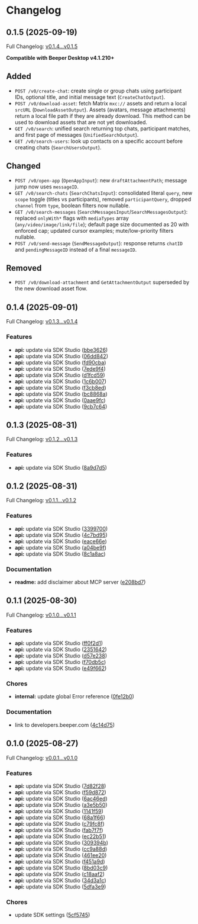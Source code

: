 # Changelog

## 0.1.5 (2025-09-19)

Full Changelog: [v0.1.4...v0.1.5](https://github.com/beeper/desktop-api-js/compare/v0.1.4...v0.1.5)

**Compatible with Beeper Desktop v4.1.210+**

## Added
- `POST /v0/create-chat`: create single or group chats using participant IDs, optional title, and initial message text (`CreateChatOutput`).
- `POST /v0/download-asset`: fetch Matrix `mxc://` assets and return a local `srcURL` (`DownloadAssetOutput`). Assets (avatars, message attachments) return a local file path if they are already download. This method can be used to download assets that are not yet downloaded.
- `GET /v0/search`: unified search returning top chats, participant matches, and first page of messages (`UnifiedSearchOutput`).
- `GET /v0/search-users`: look up contacts on a specific account before creating chats (`SearchUsersOutput`).

## Changed
- `POST /v0/open-app` (`OpenAppInput`): new `draftAttachmentPath`; message jump now uses `messageID`.
- `GET /v0/search-chats` (`SearchChatsInput`): consolidated literal `query`, new `scope` toggle (titles vs participants), removed `participantQuery`, dropped `channel` from `type`, boolean filters now nullable.
- `GET /v0/search-messages` (`SearchMessagesInput`/`SearchMessagesOutput`): replaced `onlyWith*` flags with `mediaTypes` array (`any/video/image/link/file`); default page size documented as 20 with enforced cap; updated cursor examples; mute/low-priority filters nullable.
- `POST /v0/send-message` (`SendMessageOutput`): response returns `chatID` and `pendingMessageID` instead of a final `messageID`.

## Removed
- `POST /v0/download-attachment` and `GetAttachmentOutput` superseded by the new download asset flow.

## 0.1.4 (2025-09-01)

Full Changelog: [v0.1.3...v0.1.4](https://github.com/beeper/desktop-api-js/compare/v0.1.3...v0.1.4)

### Features

* **api:** update via SDK Studio ([bbe3626](https://github.com/beeper/desktop-api-js/commit/bbe36264b74f2ae8009e34e45b506e10c1124cc3))
* **api:** update via SDK Studio ([06dd842](https://github.com/beeper/desktop-api-js/commit/06dd8423e1029424eee113dc8d04d0bf8b817c80))
* **api:** update via SDK Studio ([fd90cba](https://github.com/beeper/desktop-api-js/commit/fd90cba2611d50c4279386f2be4aa3952fc44fe6))
* **api:** update via SDK Studio ([7ede9f4](https://github.com/beeper/desktop-api-js/commit/7ede9f4c55d46320237aa3f71a3a6098361999ae))
* **api:** update via SDK Studio ([d1fcd59](https://github.com/beeper/desktop-api-js/commit/d1fcd596528871c739c1eae0f99776f4f4db50ac))
* **api:** update via SDK Studio ([1c6b007](https://github.com/beeper/desktop-api-js/commit/1c6b007ccb14bfaffbb663cc1b701477eea787fc))
* **api:** update via SDK Studio ([f3cb8ed](https://github.com/beeper/desktop-api-js/commit/f3cb8edb6ec2f3cc741604217c05ac30d3a7f4ec))
* **api:** update via SDK Studio ([bc8868a](https://github.com/beeper/desktop-api-js/commit/bc8868aaea478fa02692c32298a4fca8f5992a41))
* **api:** update via SDK Studio ([0aae9fc](https://github.com/beeper/desktop-api-js/commit/0aae9fcca4ffc1028389e7bdba9ccb9fab1c0926))
* **api:** update via SDK Studio ([9cb7c64](https://github.com/beeper/desktop-api-js/commit/9cb7c646abc140f9bbb137a629d2614d344475d6))

## 0.1.3 (2025-08-31)

Full Changelog: [v0.1.2...v0.1.3](https://github.com/beeper/desktop-api-js/compare/v0.1.2...v0.1.3)

### Features

* **api:** update via SDK Studio ([8a9d7d5](https://github.com/beeper/desktop-api-js/commit/8a9d7d5a2a8c46c2e20c342045526ce1a8bdc1dd))

## 0.1.2 (2025-08-31)

Full Changelog: [v0.1.1...v0.1.2](https://github.com/beeper/desktop-api-js/compare/v0.1.1...v0.1.2)

### Features

* **api:** update via SDK Studio ([3399700](https://github.com/beeper/desktop-api-js/commit/33997008444a85543233419923865a2ff69ba9b3))
* **api:** update via SDK Studio ([4c7bd95](https://github.com/beeper/desktop-api-js/commit/4c7bd95249128ab201bf9be673684aee5779efbc))
* **api:** update via SDK Studio ([eace66e](https://github.com/beeper/desktop-api-js/commit/eace66e4dde7b6fde8564d4162353bd244c05c46))
* **api:** update via SDK Studio ([a04be9f](https://github.com/beeper/desktop-api-js/commit/a04be9f2376372c8309b542d0e56f58517b49ec8))
* **api:** update via SDK Studio ([8c1a8ac](https://github.com/beeper/desktop-api-js/commit/8c1a8acd4fb39dfc53b6a224745337209cc64d30))


### Documentation

* **readme:** add disclaimer about MCP server ([e208bd7](https://github.com/beeper/desktop-api-js/commit/e208bd71145c05e46684db32c67431eb18ec69f4))

## 0.1.1 (2025-08-30)

Full Changelog: [v0.1.0...v0.1.1](https://github.com/beeper/desktop-api-js/compare/v0.1.0...v0.1.1)

### Features

* **api:** update via SDK Studio ([ff0f2d1](https://github.com/beeper/desktop-api-js/commit/ff0f2d1d794048508a4c1f49ea8c55bd7509dcbc))
* **api:** update via SDK Studio ([2351642](https://github.com/beeper/desktop-api-js/commit/2351642f28ac706c6df9a6347663a09332fd528b))
* **api:** update via SDK Studio ([d57e238](https://github.com/beeper/desktop-api-js/commit/d57e238e055b2e466687ba57753ef7d9fb5a49ef))
* **api:** update via SDK Studio ([f70db5c](https://github.com/beeper/desktop-api-js/commit/f70db5c5d50a54d1cb24e438ad4289ab43c5dcd6))
* **api:** update via SDK Studio ([e49f662](https://github.com/beeper/desktop-api-js/commit/e49f662122dce794ab0eb4a3e9d5a17160827f0e))


### Chores

* **internal:** update global Error reference ([0fe12b0](https://github.com/beeper/desktop-api-js/commit/0fe12b0418efa09a71a64c164a1b6236a287522b))


### Documentation

* link to developers.beeper.com ([4c14d75](https://github.com/beeper/desktop-api-js/commit/4c14d75b66bd9c2e66d2c2a390885c4d5076dd3b))

## 0.1.0 (2025-08-27)

Full Changelog: [v0.0.1...v0.1.0](https://github.com/beeper/desktop-api-js/compare/v0.0.1...v0.1.0)

### Features

* **api:** update via SDK Studio ([7d82f28](https://github.com/beeper/desktop-api-js/commit/7d82f2855a239cf33ffd6ea0607b996a10fabae4))
* **api:** update via SDK Studio ([f59d872](https://github.com/beeper/desktop-api-js/commit/f59d872944525609bd9500f95dfa72c7ca2903b0))
* **api:** update via SDK Studio ([6ac46ed](https://github.com/beeper/desktop-api-js/commit/6ac46edff9860493fb1df79adfac72069d284165))
* **api:** update via SDK Studio ([a3e5b50](https://github.com/beeper/desktop-api-js/commit/a3e5b50a1645b33c70c37e041ac42ba50b59349b))
* **api:** update via SDK Studio ([1141f59](https://github.com/beeper/desktop-api-js/commit/1141f5983fb6a496dce7758aef0e49744ef1cdf6))
* **api:** update via SDK Studio ([68a1f66](https://github.com/beeper/desktop-api-js/commit/68a1f66d2fec7ad1841354051f8cc318989d4682))
* **api:** update via SDK Studio ([c79fc8f](https://github.com/beeper/desktop-api-js/commit/c79fc8f6f0b5250281f0d244deffcb0243a4b5c9))
* **api:** update via SDK Studio ([fab7f7f](https://github.com/beeper/desktop-api-js/commit/fab7f7f52d2741a7c317293dac6e61e96216fcdd))
* **api:** update via SDK Studio ([ec22b51](https://github.com/beeper/desktop-api-js/commit/ec22b517c1c361406e20ff04fb266be4f29e0099))
* **api:** update via SDK Studio ([309394b](https://github.com/beeper/desktop-api-js/commit/309394bef9aafd3945bc9e5970182313b980cc18))
* **api:** update via SDK Studio ([cc9a88d](https://github.com/beeper/desktop-api-js/commit/cc9a88d50361bb8f0547b24cbdf6d0d6e6b61e87))
* **api:** update via SDK Studio ([461ee20](https://github.com/beeper/desktop-api-js/commit/461ee20c6a395014969262f0b2733ead8b20cfd8))
* **api:** update via SDK Studio ([f451a9d](https://github.com/beeper/desktop-api-js/commit/f451a9d07115959fa0bcb02996ca6809606eeb74))
* **api:** update via SDK Studio ([8bd03c9](https://github.com/beeper/desktop-api-js/commit/8bd03c9935ebd6bc1d974c9bac0372f7e16db3eb))
* **api:** update via SDK Studio ([c18aaf2](https://github.com/beeper/desktop-api-js/commit/c18aaf23a04b97ab55f43d479ef351724b071462))
* **api:** update via SDK Studio ([34d3a1c](https://github.com/beeper/desktop-api-js/commit/34d3a1c3e185bc7fac23983855cb43055244a288))
* **api:** update via SDK Studio ([5dfa3e9](https://github.com/beeper/desktop-api-js/commit/5dfa3e98f5f77f3039907c8f799017990bd5836d))


### Chores

* update SDK settings ([5cf5745](https://github.com/beeper/desktop-api-js/commit/5cf5745b8b07bdbe89099f3d3d25238cf155c33b))
